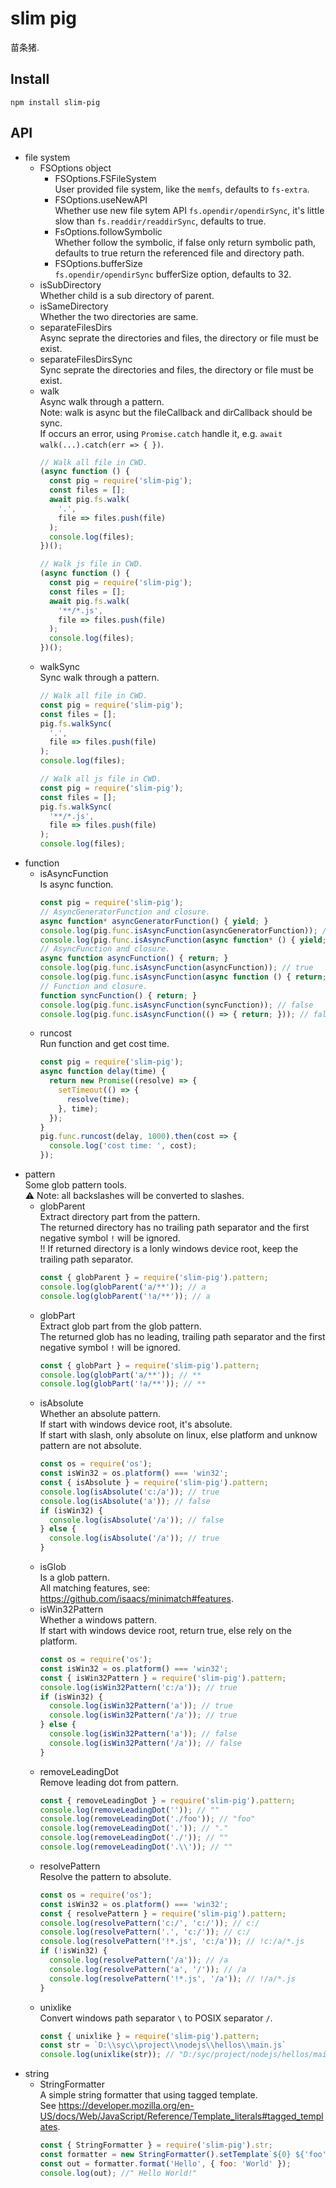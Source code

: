 # slim pig
苗条猪.

## Install
`npm install slim-pig`

## API
* file system  
  + FSOptions object  
    - FSOptions.FSFileSystem  
      User provided file system, like the `memfs`, defaults to `fs-extra`.  
    - FSOptions.useNewAPI  
      Whether use new file sytem API `fs.opendir/opendirSync`, it's little slow than `fs.readdir/readdirSync`, defaults to true.  
    - FsOptions.followSymbolic  
      Whether follow the symbolic, if false only return symbolic path, defaults to true return the referenced file and directory path.  
    - FSOptions.bufferSize  
      `fs.opendir/opendirSync` bufferSize option, defaults to 32.
  + isSubDirectory  
    Whether child is a sub directory of parent.  
  + isSameDirectory  
    Whether the two directories are same.
  + separateFilesDirs   
    Async seprate the directories and files, the directory or file must be exist.  
  + separateFilesDirsSync  
    Sync seprate the directories and files, the directory or file must be exist. 
  + walk  
    Async walk through a pattern.  
    Note: walk is async but the fileCallback and dirCallback should be sync.  
    If occurs an error, using `Promise.catch` handle it, e.g. `await walk(...).catch(err => { })`.  
    ```js
    // Walk all file in CWD.
    (async function () {
      const pig = require('slim-pig');
      const files = [];
      await pig.fs.walk(
        '.',
        file => files.push(file)
      );
      console.log(files);
    })();
    ```
    ```js
    // Walk js file in CWD.
    (async function () {
      const pig = require('slim-pig');
      const files = [];
      await pig.fs.walk(
        '**/*.js',
        file => files.push(file)
      );
      console.log(files);
    })();
    ```
  + walkSync  
    Sync walk through a pattern.  
    ```js
    // Walk all file in CWD.
    const pig = require('slim-pig');
    const files = [];
    pig.fs.walkSync(
      '.',
      file => files.push(file)
    );
    console.log(files);
    ``` 
    ```js
    // Walk all js file in CWD.
    const pig = require('slim-pig');
    const files = [];
    pig.fs.walkSync(
      '**/*.js',
      file => files.push(file)
    );
    console.log(files);
    ``` 
* function
  + isAsyncFunction  
    Is async function.  
    ```js
    const pig = require('slim-pig');
    // AsyncGeneratorFunction and closure.
    async function* asyncGeneratorFunction() { yield; }
    console.log(pig.func.isAsyncFunction(asyncGeneratorFunction)); // true
    console.log(pig.func.isAsyncFunction(async function* () { yield; }));
    // AsyncFunction and closure.
    async function asyncFunction() { return; }
    console.log(pig.func.isAsyncFunction(asyncFunction)); // true
    console.log(pig.func.isAsyncFunction(async function () { return; })); // true
    // Function and closure.
    function syncFunction() { return; }
    console.log(pig.func.isAsyncFunction(syncFunction)); // false
    console.log(pig.func.isAsyncFunction(() => { return; })); // false
    ```
  + runcost  
    Run function and get cost time.  
    ```js
    const pig = require('slim-pig');
    async function delay(time) {
      return new Promise((resolve) => {
        setTimeout(() => {
          resolve(time);
        }, time);
      });
    }
    pig.func.runcost(delay, 1000).then(cost => {
      console.log('cost time: ', cost);
    });
    ```
* pattern  
  Some glob pattern tools.  
  ⚠ Note: all backslashes will be converted to slashes.  
  + globParent  
    Extract directory part from the pattern.  
    The returned directory has no trailing path separator and the first negative symbol `!` will be ignored.  
    !! If returned directory is a lonly windows device root, keep the trailing path separator.  
    ```js
    const { globParent } = require('slim-pig').pattern;
    console.log(globParent('a/**')); // a
    console.log(globParent('!a/**')); // a
    ```
  + globPart  
    Extract glob part from the glob pattern.  
    The returned glob has no leading, trailing path separator and the first negative symbol `!` will be ignored.  
    ```js
    const { globPart } = require('slim-pig').pattern;
    console.log(globPart('a/**')); // **
    console.log(globPart('!a/**')); // **
    ```
  + isAbsolute  
    Whether an absolute pattern.  
    If start with windows device root, it's absolute.  
    If start with slash, only absolute on linux, else platform and unknow pattern are not absolute.  
    ```js
    const os = require('os');
    const isWin32 = os.platform() === 'win32';
    const { isAbsolute } = require('slim-pig').pattern;
    console.log(isAbsolute('c:/a')); // true
    console.log(isAbsolute('a')); // false
    if (isWin32) {
      console.log(isAbsolute('/a')); // false
    } else {
      console.log(isAbsolute('/a')); // true
    }
    ```
  + isGlob  
    Is a glob pattern.  
    All matching features, see: https://github.com/isaacs/minimatch#features.  
  + isWin32Pattern  
    Whether a windows pattern.  
    If start with windows device root, return true, else rely on the platform.  
    ```js
    const os = require('os');
    const isWin32 = os.platform() === 'win32';
    const { isWin32Pattern } = require('slim-pig').pattern;
    console.log(isWin32Pattern('c:/a')); // true
    if (isWin32) {
      console.log(isWin32Pattern('a')); // true
      console.log(isWin32Pattern('/a')); // true
    } else {
      console.log(isWin32Pattern('a')); // false
      console.log(isWin32Pattern('/a')); // false
    }
    ```
  + removeLeadingDot  
    Remove leading dot from pattern.  
    ```js
    const { removeLeadingDot } = require('slim-pig').pattern;
    console.log(removeLeadingDot('')); // ""
    console.log(removeLeadingDot('./foo')); // "foo"
    console.log(removeLeadingDot('.')); // "."
    console.log(removeLeadingDot('./')); // ""
    console.log(removeLeadingDot('.\\')); // ""
    ```
  + resolvePattern  
    Resolve the pattern to absolute.  
    ```js
    const os = require('os');
    const isWin32 = os.platform() === 'win32';
    const { resolvePattern } = require('slim-pig').pattern;
    console.log(resolvePattern('c:/', 'c:/')); // c:/
    console.log(resolvePattern('.', 'c:/')); // c:/
    console.log(resolvePattern('!*.js', 'c:/a')); // !c:/a/*.js
    if (!isWin32) {
      console.log(resolvePattern('/a')); // /a
      console.log(resolvePattern('a', '/')); // /a
      console.log(resolvePattern('!*.js', '/a')); // !/a/*.js
    }
    ```
  + unixlike  
    Convert windows path separator `\` to POSIX separator `/`.  
    ```js
    const { unixlike } = require('slim-pig').pattern;
    const str = `D:\\syc\\project\\nodejs\\hellos\\main.js`
    console.log(unixlike(str)); // "D:/syc/project/nodejs/hellos/main.js"
    ```
* string  
  + StringFormatter  
    A simple string formatter that using tagged template.  
    See https://developer.mozilla.org/en-US/docs/Web/JavaScript/Reference/Template_literals#tagged_templates.  
    ```js
    const { StringFormatter } = require('slim-pig').str;
    const formatter = new StringFormatter().setTemplate`${0} ${'foo'}!`;
    const out = formatter.format('Hello', { foo: 'World' });
    console.log(out); //" Hello World!"
    ```